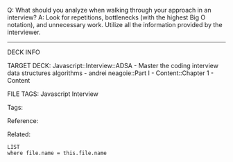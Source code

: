 Q: What should you analyze when walking through your approach in an interview?
A: Look for repetitions, bottlenecks (with the highest Big O notation), and unnecessary work. Utilize all the information provided by the interviewer.
<!--ID: 1689972344301-->



---

DECK INFO

TARGET DECK: Javascript::Interview::ADSA - Master the coding interview data structures algorithms - andrei neagoie::Part I - Content::Chapter 1 - Content

FILE TAGS: Javascript Interview

Tags:

Reference:

Related:

```dataview
LIST
where file.name = this.file.name
```
